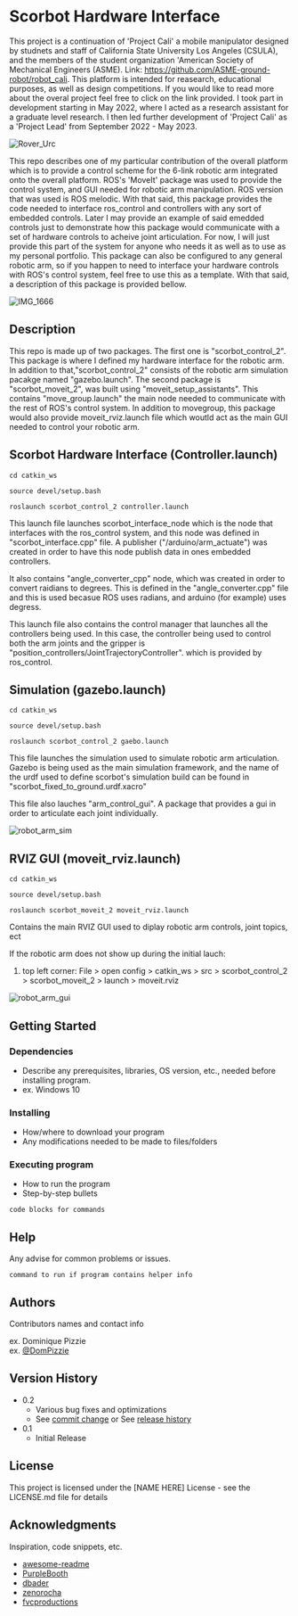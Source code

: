# Scorbot Hardware Interface

This project is a continuation of 'Project Cali' a mobile manipulator designed by studnets and staff of California State University Los Angeles (CSULA), and the members of the student organization 'American Society of Mechanical Engineers (ASME). Link: https://github.com/ASME-ground-robot/robot_cali. This platform is intended for reasearch, educational purposes, as well as design competitions. If you would like to read more about the overal project feel free to click on the link provided. I took part in development starting in May 2022, where I acted as a research assistant for a graduate level research. I then led further development of 'Project Cali' as a 'Project Lead' from September 2022 - May 2023.

![Rover_Urc](https://github.com/JovanLukic79/scorbot_control_2/assets/115774118/f26800ed-8741-468d-a514-e1811fa5fde4)


This repo describes one of my particular contribution of the overall platform which is to provide a control scheme for the 6-link robotic arm integrated onto the overall platform. ROS's 'MoveIt' package was used to provide the control system, and GUI needed for robotic arm manipulation. ROS version that was used is ROS melodic. With that said, this package provides the code needed to interface ros_control and controllers with any sort of embedded controls. Later I may provide an example of said emedded controls just to demonstrate how this package would communicate with a set of hardware controls to acheive joint articulation. For now, I will just provide this part of the system for anyone who needs it as well as to use as my personal portfolio. This package can also be configured to any general robotic arm, so if you happen to need to interface your hardware controls with ROS's control system, feel free to use this as a template. With that said, a description of this package is provided bellow.


![IMG_1666](https://github.com/JovanLukic79/scorbot_control_2/assets/115774118/0d4ebff5-e54c-4485-bf71-09ed5fdbdc6d)

## Description

This repo is made up of two packages. The first one is "scorbot_control_2". This package is where I defined my hardware interface for the robotic arm. In addition to that,"scorbot_control_2" consists of the robotic arm simulation pacakge named "gazebo.launch". The second package is "scorbot_moveit_2", was built using "moveit_setup_assistants". This contains "move_group.launch" the main node needed to communicate with the rest of ROS's control system. In addition to movegroup, this package would also provide moveit_rviz.launch file which woutld act as the main GUI needed to control your robotic arm. 


## Scorbot Hardware Interface (Controller.launch)
```
cd catkin_ws
```
```
source devel/setup.bash
```
```
roslaunch scorbot_control_2 controller.launch
```
This launch file launches scorbot_interface_node which is the node that interfaces with the ros_control system, and this node was defined in "scorbot_interface.cpp" file. A publisher ("/arduino/arm_actuate") was created in order to have this node publish data in ones embedded controllers.

It also contains "angle_converter_cpp" node, which was created in order to convert raidians to degrees. This is defined in the "angle_converter.cpp" file and this is used becasue ROS uses radians, and arduino (for example) uses degress. 

This launch file also contains the control manager that launches all the controllers being used. In this case, the controller being used to control both the arm joints and the gripper is "position_controllers/JointTrajectoryController". which is provided by ros_control.

## Simulation (gazebo.launch)
```
cd catkin_ws
```
```
source devel/setup.bash
```
```
roslaunch scorbot_control_2 gaebo.launch
```
This file launches the simulation used to simulate robotic arm articulation. Gazebo is being used as the main simulation framework, and the name of the urdf used to define scorbot's simulation build can be found in "scorbot_fixed_to_ground.urdf.xacro"

This file also lauches "arm_control_gui". A package that provides a gui in order to articulate each joint individually.

![robot_arm_sim](https://github.com/JovanLukic79/scorbot_control_2/assets/115774118/3892b64b-a1bb-4a35-8788-b7521585229c)


## RVIZ GUI (moveit_rviz.launch)
```
cd catkin_ws
```
```
source devel/setup.bash
```
```
roslaunch scorbot_moveit_2 moveit_rviz.launch
```
Contains the main RVIZ GUI used to diplay robotic arm controls, joint topics, ect

If the robotic arm does not show up during the initial lauch:
1) top left corner: File > open config > catkin_ws > src > scorbot_control_2 > scorbot_moveit_2 > launch > moveit.rviz

![robot_arm_gui](https://github.com/JovanLukic79/scorbot_control_2/assets/115774118/eb73f351-7609-4f60-84fd-fcbaad04d8b4)


## Getting Started

### Dependencies

* Describe any prerequisites, libraries, OS version, etc., needed before installing program.
* ex. Windows 10

### Installing

* How/where to download your program
* Any modifications needed to be made to files/folders

### Executing program

* How to run the program
* Step-by-step bullets
```
code blocks for commands
```

## Help

Any advise for common problems or issues.
```
command to run if program contains helper info
```

## Authors

Contributors names and contact info

ex. Dominique Pizzie  
ex. [@DomPizzie](https://twitter.com/dompizzie)

## Version History

* 0.2
    * Various bug fixes and optimizations
    * See [commit change]() or See [release history]()
* 0.1
    * Initial Release

## License

This project is licensed under the [NAME HERE] License - see the LICENSE.md file for details

## Acknowledgments

Inspiration, code snippets, etc.
* [awesome-readme](https://github.com/matiassingers/awesome-readme)
* [PurpleBooth](https://gist.github.com/PurpleBooth/109311bb0361f32d87a2)
* [dbader](https://github.com/dbader/readme-template)
* [zenorocha](https://gist.github.com/zenorocha/4526327)
* [fvcproductions](https://gist.github.com/fvcproductions/1bfc2d4aecb01a834b46)

